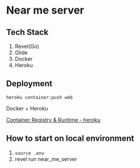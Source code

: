 # Near me server

## Tech Stack

1. Revel(Go)
2. Glide
3. Docker
4. Heroku

## Deployment

`heroku container:push web`

Docker + Heroku

[Container Registry & Runtime - heroku](https://devcenter.heroku.com/articles/container-registry-and-runtime#dockerfile-commands-and-runtime)

## How to start on local environment

1. `source .env`
2. revel run near_me_server
